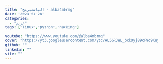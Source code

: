 ```yaml
---
title: "الباشمبرمج - alba4mbrmg"
date: "2023-01-28"
categories:
  - "عربي"
tags: ["linux","python","hacking"]

youtube: "https://www.youtube.com/@alba4mbrmg"
cover: "https://yt3.googleusercontent.com/ytc/AL5GRJWL_bckOyj89cPWo9KuyxPjjvO0oCa2cpdTc7kG-Q=s88-c-k-c0x00ffffff-no-rj"
github: ""
linkedin: ""
site: ""
---
```





